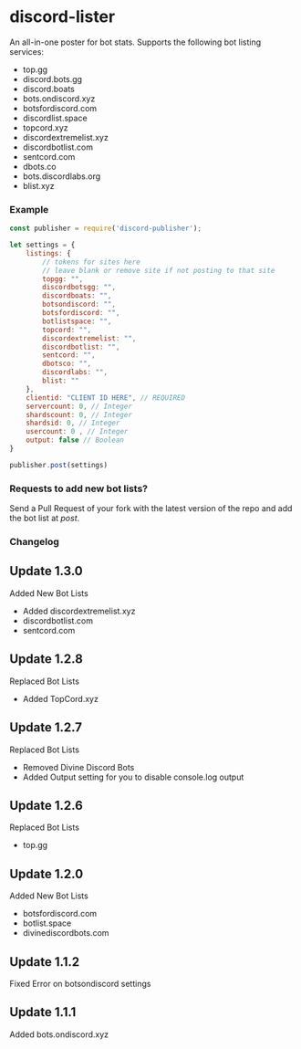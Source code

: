 # discord-lister
An all-in-one poster for bot stats. Supports the following bot listing services:
- top.gg
- discord.bots.gg
- discord.boats
- bots.ondiscord.xyz
- botsfordiscord.com
- discordlist.space
- topcord.xyz
- discordextremelist.xyz
- discordbotlist.com
- sentcord.com
- dbots.co
- bots.discordlabs.org
- blist.xyz

### Example
``` js
const publisher = require('discord-publisher');

let settings = {
	listings: {
		// tokens for sites here
		// leave blank or remove site if not posting to that site
		topgg: "", 
		discordbotsgg: "", 
		discordboats: "", 
		botsondiscord: "", 
		botsfordiscord: "", 
		botlistspace: "", 
		topcord: "", 
		discordextremelist: "", 
		discordbotlist: "", 
		sentcord: "", 
		dbotsco: "", 
		discordlabs: "",
		blist: ""
	},
	clientid: "CLIENT ID HERE", // REQUIRED
	servercount: 0, // Integer
	shardscount: 0, // Integer
	shardsid: 0, // Integer
	usercount: 0 , // Integer
	output: false // Boolean
}

publisher.post(settings)
```
### Requests to add new bot lists?
Send a Pull Request of your fork with the latest version of the repo and add the bot list at *post*.

### Changelog
## Update 1.3.0
Added New Bot Lists
- Added discordextremelist.xyz
- discordbotlist.com
- sentcord.com

## Update 1.2.8
Replaced Bot Lists
- Added TopCord.xyz

## Update 1.2.7
Replaced Bot Lists
- Removed Divine Discord Bots
- Added Output setting for you to disable console.log output

## Update 1.2.6
Replaced Bot Lists
- top.gg

## Update 1.2.0
Added New Bot Lists
- botsfordiscord.com
- botlist.space
- divinediscordbots.com

## Update 1.1.2
Fixed Error on botsondiscord settings

## Update 1.1.1
Added bots.ondiscord.xyz
